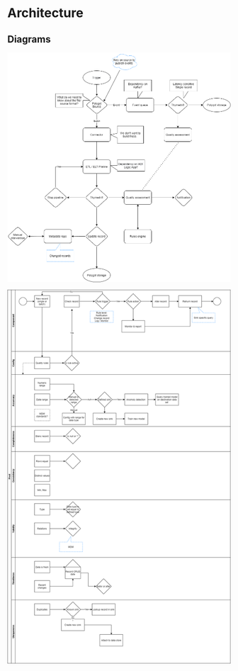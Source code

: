 # Architecture

## Diagrams

![High level](/docs/img/Thymedrift-Flow.png)

![Rules engine](/docs/img/Thymedrift-Swim.png)